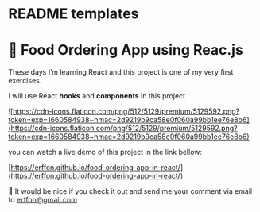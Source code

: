 # README templates

# 🍕 Food Ordering App using Reac.js

These days I’m learning React and this project is one of my very first exercises.

I will use React **hooks** and **components** in this project

![https://cdn-icons.flaticon.com/png/512/5129/premium/5129592.png?token=exp=1660584938~hmac=2d9219b9ca58e0f060a99bb1ee76e8b6](https://cdn-icons.flaticon.com/png/512/5129/premium/5129592.png?token=exp=1660584938~hmac=2d9219b9ca58e0f060a99bb1ee76e8b6)

you can watch a live demo of this project in the link bellow:

[https://erffon.github.io/food-ordering-app-in-react/](https://erffon.github.io/food-ordering-app-in-react/)

💌 It would be nice if you check it out and send me your comment via email to [erffon@gmail.com](mailto:erffon@gmail.com)